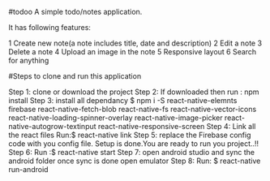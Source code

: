
#todoo
A simple todo/notes application. 

It has following features:

1 Create new note(a note includes title, date and description)
2 Edit a note
3 Delete a note
4 Upload an image in the note
5 Responsive layout
6 Search for anything


#Steps to clone and run this application

Step 1:
clone or download the project
Step 2:
If downloaded then run : npm install
Step 3:
install all dependancy
$ npm i -S react-native-elemnts firebase react-native-fetch-blob react-native-fs react-native-vector-icons react-native-loading-spinner-overlay react-native-image-picker react-native-autogrow-textinput react-native-responsive-screen
Step 4:
Link all the react files
Run:$ react-native link
Step 5:
replace the Firebase config  code with you config file.
Setup is done.You are ready to run you project..!!
Step 6:
Run :$ react-native start
Step 7:
open android studio and sync the android folder 
once sync is done open emulator
Step 8:
Run: $ react-native run-android
 
